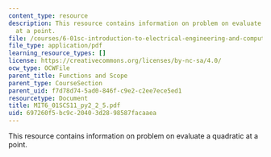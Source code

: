 ```yaml
---
content_type: resource
description: This resource contains information on problem on evaluate a quadratic
  at a point.
file: /courses/6-01sc-introduction-to-electrical-engineering-and-computer-science-i-spring-2011/697260f5bc9c20403d2898587facaaea_MIT6_01SCS11_py2_2_5.pdf
file_type: application/pdf
learning_resource_types: []
license: https://creativecommons.org/licenses/by-nc-sa/4.0/
ocw_type: OCWFile
parent_title: Functions and Scope
parent_type: CourseSection
parent_uid: f7d78d74-5ad0-846f-c9e2-c2ee7ece5ed1
resourcetype: Document
title: MIT6_01SCS11_py2_2_5.pdf
uid: 697260f5-bc9c-2040-3d28-98587facaaea
---
```

This resource contains information on problem on evaluate a quadratic at a point.